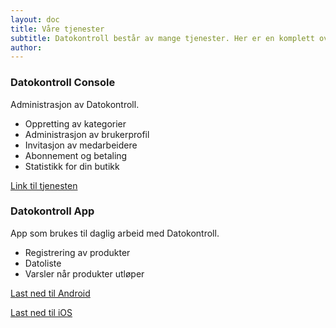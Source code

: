 ```yaml
---
layout: doc
title: Våre tjenester
subtitle: Datokontroll består av mange tjenester. Her er en komplett oversikt over tjenesten som tilbys og linker til de forskjellige tjenestene.
author:
---
```


### Datokontroll Console
Administrasjon av Datokontroll.

- Oppretting av kategorier
- Administrasjon av brukerprofil
- Invitasjon av medarbeidere
- Abonnement og betaling
- Statistikk for din butikk

[Link til tjenesten](https://console.datokontroll.no)

### Datokontroll App
App som brukes til daglig arbeid med Datokontroll. 
- Registrering av produkter
- Datoliste
- Varsler når produkter utløper

[Last ned til Android](https://play.google.com/store/apps/details?id=com.codecanvas.datokontroll)

[Last ned til iOS](https://itunes.apple.com/no/app/datokontroll/id1072080202?mt=8)
